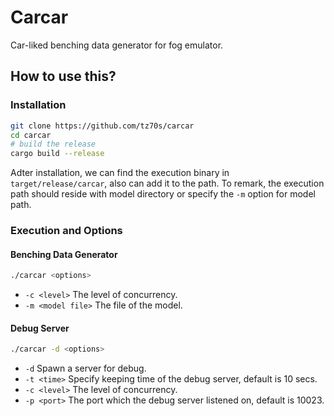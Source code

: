 # Carcar
Car-liked benching data generator for fog emulator.

## How to use this?

### Installation

```bash
git clone https://github.com/tz70s/carcar
cd carcar
# build the release
cargo build --release
```

Adter installation, we can find the execution binary in `target/release/carcar`, also can add it to the path.
To remark, the execution path should reside with model directory or specify the `-m` option for model path. 

### Execution and Options

#### Benching Data Generator
```bash
./carcar <options>
```

* `-c <level>` The level of concurrency.
* `-m <model file>` The file of the model.

#### Debug Server
```bash
./carcar -d <options>
```

* `-d` Spawn a server for debug.
* `-t <time>` Specify keeping time of the debug server, default is 10 secs.
* `-c <level>` The level of concurrency.
* `-p <port>` The port which the debug server listened on, default is 10023.
